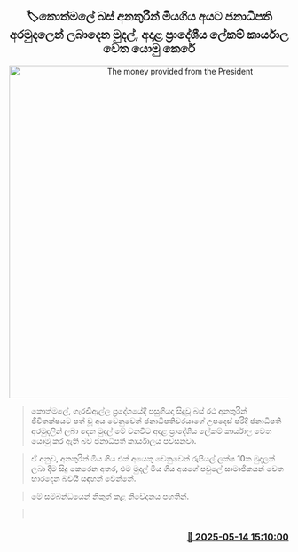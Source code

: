 <p align='center'><b><h2 align='center' title='The money provided from the President's Fund for those who died in the Kotmale bus accident will be forwarded to the relevant Divisional Secretariats.'>🏷කොත්මලේ බස් අනතුරින් මියගිය අයට ජනාධිපති අරමුදලෙන් ලබාදෙන මුදල්, අදාළ ප්‍රාදේශීය ලේකම් කාර්යාල වෙත යොමු කෙරේ</h2></b></p>
<p align='center'><img src='https://helakuru.sgp1.cdn.digitaloceanspaces.com/esana/images/lib/garadiella-ccsident.jpg' width='600' alt='The money provided from the President's Fund for those who died in the Kotmale bus accident will be forwarded to the relevant Divisional Secretariats.'></p>

> කොත්මලේ, ගැරඬිඇල්ල ප්‍රදේශයේදී පසුගියදා සිදුවූ බස් රථ අනතුරින් ජීවිතක්ෂයට පත් වූ අය වෙනුවෙන් ජනාධිපතිවරයාගේ උපදෙස් පරිදි ජනාධිපති අරමුදලින් ලබා දෙන මුදල් මේ වනවිට අදාළ ප්‍රාදේශීය ලේකම් කාර්යාල වෙත යොමු කර ඇති බව ජනාධිපති කාර්යාලය පවසනවා.

> ඒ අනුව, අනතුරින් මිය ගිය එක් අයෙකු වෙනුවෙන් රුපියල් ලක්ෂ 10ක මුදලක් ලබා දීම සිදු කෙරෙන අතර, එම මුදල් මිය ගිය අයගේ පවුලේ සාමාජිකයන් වෙත භාරදෙන බවයි සඳහන් වෙන්නේ.

> මේ සම්බන්ධයෙන් නිකුත් කළ නිවේදනය පහතින්.

>  



<h3 align='right'><a href='https://www.helakuru.lk/esana/p/110072/'>📅 2025-05-14 15:10:00</a></h3>
